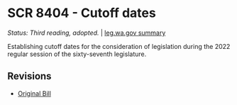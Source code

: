 # SCR 8404 - Cutoff dates
*Status: Third reading, adopted.* | [leg.wa.gov summary](https://app.leg.wa.gov/billsummary?BillNumber=8404&Year=2021)

Establishing cutoff dates for the consideration of legislation during the 2022 regular session of the sixty-seventh legislature.

## Revisions
* [Original Bill](1/)